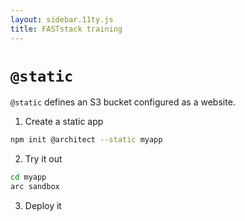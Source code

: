 ```yaml
---
layout: sidebar.11ty.js
title: FASTstack training
---
```


# `@static`

`@static` defines an S3 bucket configured as a website. 

1. Create a static app

```bash
npm init @architect --static myapp
```

2. Try it out

```bash
cd myapp
arc sandbox
```

3. Deploy it

